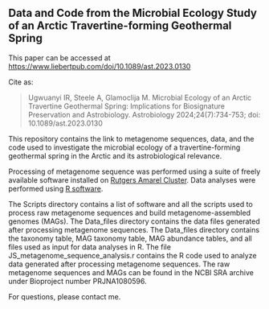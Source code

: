 ## Data and Code from the Microbial Ecology Study of an Arctic Travertine-forming Geothermal Spring

This paper can be accessed at https://www.liebertpub.com/doi/10.1089/ast.2023.0130

Cite as:

>Ugwuanyi IR, Steele A, Glamoclija M. Microbial Ecology of an Arctic Travertine Geothermal Spring: Implications for Biosignature Preservation and Astrobiology. Astrobiology 2024;24(7):734-753; doi: 10.1089/ast.2023.0130


This repository contains the link to metagenome sequences, data, and the code used to investigate the microbial ecology of a 
travertine-forming geothermal spring in the Arctic and its astrobiological relevance.

Processing of metagenome sequence was performed using a suite of freely available software installed on 
[Rutgers Amarel Cluster](https://oarc.rutgers.edu/resources/amarel/). Data analyses were performed
using [R software](https://www.r-project.org/).

The Scripts directory contains a list of software and all the scripts used to process 
raw metagenome sequences and build metagenome-assembled genomes (MAGs). The Data_files directory contains the 
data files generated after processing metagenome sequences. The Data_files directory contains the taxonomy table,
MAG taxonomy table, MAG abundance tables, and all files used as input for data analyses in R. The file JS_metagenome_sequence_analysis.r contains the 
R code used to analyze data generated after processing metagenome sequences. The raw metagenome sequences and MAGs 
can be found in the NCBI SRA archive under Bioproject number PRJNA1080596.

For questions, please contact me. 

